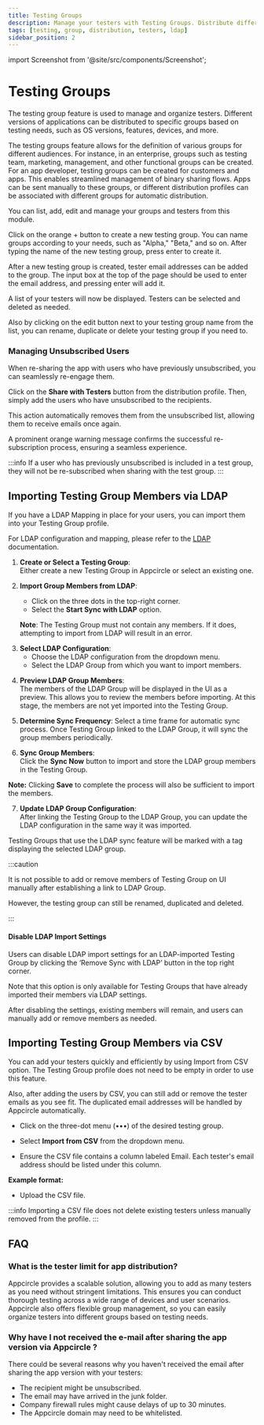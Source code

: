 ```yaml
---
title: Testing Groups
description: Manage your testers with Testing Groups. Distribute different app versions based on OS, features, and devices.
tags: [testing, group, distribution, testers, ldap]
sidebar_position: 2
---
```


import Screenshot from '@site/src/components/Screenshot';

# Testing Groups

The testing group feature is used to manage and organize testers. Different versions of applications can be distributed to specific groups based on testing needs, such as OS versions, features, devices, and more.

The testing groups feature allows for the definition of various groups for different audiences. For instance, in an enterprise, groups such as testing team, marketing, management, and other functional groups can be created. For an app developer, testing groups can be created for customers and apps. This enables streamlined management of binary sharing flows. Apps can be sent manually to these groups, or different distribution profiles can be associated with different groups for automatic distribution.

You can list, add, edit and manage your groups and testers from this module.

<Screenshot url='https://cdn.appcircle.io/docs/assets/BE5885-testing1.png' />

Click on the orange + button to create a new testing group. You can name groups according to your needs, such as "Alpha," "Beta," and so on. After typing the name of the new testing group, press enter to create it.

<Screenshot url='https://cdn.appcircle.io/docs/assets/BE5885-testing2.png' />

After a new testing group is created, tester email addresses can be added to the group. The input box at the top of the page should be used to enter the email address, and pressing enter will add it.

A list of your testers will now be displayed. Testers can be selected and deleted as needed.

<Screenshot url='https://cdn.appcircle.io/docs/assets/BE5885-testing3.png' />

Also by clicking on the edit button next to your testing group name from the list, you can rename, duplicate or delete your testing group if you need to.

<Screenshot url='https://cdn.appcircle.io/docs/assets/BE5885-testing4.png' />

### Managing Unsubscribed Users

When re-sharing the app with users who have previously unsubscribed, you can seamlessly re-engage them.

Click on the **Share with Testers** button from the distribution profile. Then, simply add the users who have unsubscribed to the recipients.

This action automatically removes them from the unsubscribed list, allowing them to receive emails once again.

A prominent orange warning message confirms the successful re-subscription process, ensuring a seamless experience.

<Screenshot url='https://cdn.appcircle.io/docs/assets/2630-ManagingUnsubscribedUsers.png' />

:::info
If a user who has previously unsubscribed is included in a test group, they will not be re-subscribed when sharing with the test group.
:::

## Importing Testing Group Members via LDAP

If you have a LDAP Mapping in place for your users, you can import them into your Testing Group profile.

For LDAP configuration and mapping, please refer to the [LDAP](/account/my-organization/security/authentications/distribution-ldap-authentication) documentation.

1. **Create or Select a Testing Group**:  
   Either create a new Testing Group in Appcircle or select an existing one.

2. **Import Group Members from LDAP**:
    - Click on the three dots in the top-right corner.
    - Select the **Start Sync with LDAP** option.

   **Note**: The Testing Group must not contain any members. If it does, attempting to import from LDAP will result in an error.

<Screenshot url='https://cdn.appcircle.io/docs/assets/BE5885-testing5.png' />

3. **Select LDAP Configuration**:
    - Choose the LDAP configuration from the dropdown menu.
    - Select the LDAP Group from which you want to import members.

<Screenshot url='https://cdn.appcircle.io/docs/assets/BE-3990-menu.png' />

4. **Preview LDAP Group Members**:  
   The members of the LDAP Group will be displayed in the UI as a preview. This allows you to review the members before importing. At this stage, the members are not yet imported into the Testing Group.

<Screenshot url='https://cdn.appcircle.io/docs/assets/BE-3990-config.png' />

5. **Determine Sync Frequency**:
   Select a time frame for automatic sync process. Once Testing Group linked to the LDAP Group, it will sync the group members periodically.

<Screenshot url='https://cdn.appcircle.io/docs/assets/BE-3990-sync.png' />

6. **Sync Group Members**:  
   Click the **Sync Now** button to import and store the LDAP group members in the Testing Group.

**Note:** Clicking **Save** to complete the process will also be sufficient to import the members.

<Screenshot url='https://cdn.appcircle.io/docs/assets/BE-3990-imported.png' />

7. **Update LDAP Group Configuration**:  
   After linking the Testing Group to the LDAP Group, you can update the LDAP configuration in the same way it was imported.

Testing Groups that use the LDAP sync feature will be marked with a tag displaying the selected LDAP group.

<Screenshot url='https://cdn.appcircle.io/docs/assets/BE-3990-final.png' />

:::caution

It is not possible to add or remove members of Testing Group on UI manually after establishing a link to LDAP Group.

However, the testing group can still be renamed, duplicated and deleted.

:::

#### Disable LDAP Import Settings

Users can disable LDAP import settings for an LDAP-imported Testing Group by clicking the ‘Remove Sync with LDAP’ button in the top right corner. 

Note that this option is only available for Testing Groups that have already imported their members via LDAP settings. 

After disabling the settings, existing members will remain, and users can manually add or remove members as needed.

<Screenshot url='https://cdn.appcircle.io/docs/assets/BE5885-testing0.png' />

<Screenshot url='https://cdn.appcircle.io/docs/assets/BE5678-import3.png' />

## Importing Testing Group Members via CSV

You can add your testers quickly and efficiently by using Import from CSV option. The Testing Group profile does not need to be empty in order to use this feature.

Also, after adding the users by CSV, you can still add or remove the tester emails as you see fit. The duplicated email addresses will be handled by Appcircle automatically.

<Screenshot url='https://cdn.appcircle.io/docs/assets/BE5885-testing6.png' />

- Click on the three-dot menu (•••) of the desired testing group.

- Select **Import from CSV** from the dropdown menu.

- Ensure the CSV file contains a column labeled Email. Each tester's email address should be listed under this column.

**Example format:**

<Screenshot url='https://cdn.appcircle.io/docs/assets/BE5939-ss5.png' />

<Screenshot url='https://cdn.appcircle.io/docs/assets/BE5885-testing7.png' />

- Upload the CSV file.

<Screenshot url='https://cdn.appcircle.io/docs/assets/BE5885-testing8.png' />

<Screenshot url='https://cdn.appcircle.io/docs/assets/BE5885-testing9.png' />

:::info
Importing a CSV file does not delete existing testers unless manually removed from the profile.
:::

## FAQ

### What is the tester limit for app distribution?

Appcircle provides a scalable solution, allowing you to add as many testers as you need without stringent limitations. This ensures you can conduct thorough testing across a wide range of devices and user scenarios. Appcircle also offers flexible group management, so you can easily organize testers into different groups based on testing needs.

### Why have I not received the e-mail after sharing the app version via Appcircle ? 

There could be several reasons why you haven't received the email after sharing the app version with your testers:

- The recipient might be unsubscribed.
- The email may have arrived in the junk folder.
- Company firewall rules might cause delays of up to 30 minutes.
- The Appcircle domain may need to be whitelisted.